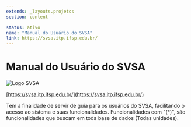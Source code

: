 ```yaml
---
extends: _layouts.projetos
section: content

status: ativo
name: "Manual do Usuário do SVSA"
link: https://svsa.itp.ifsp.edu.br/
---
```

# Manual do Usuário do SVSA

![Logo SVSA](./assets/images/logo_svsa.png)

[https://svsa.itp.ifsp.edu.br/](https://svsa.itp.ifsp.edu.br/)

Tem a finalidade de servir de guia para os usuários do SVSA, facilitando o acesso ao sistema e suas funcionalidades.
Funcionalidades com "(*)", são funcionalidades que buscam em toda base de dados (Todas unidades).